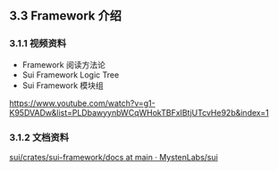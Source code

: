 ## 3.3 Framework 介绍

### 3.1.1 视频资料

- Framework 阅读方法论
- Sui Framework Logic Tree
- Sui Framework 模块组

https://www.youtube.com/watch?v=g1-K95DVADw&list=PLDbawyynbWCqWHokTBFxIBtjUTcvHe92b&index=1

### 3.1.2 文档资料

[sui/crates/sui-framework/docs at main · MystenLabs/sui](https://github.com/MystenLabs/sui/tree/main/crates/sui-framework/docs)